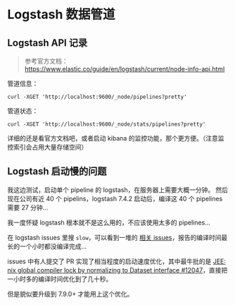 # Logstash 数据管道


## Logstash API 记录

>参考官方文档：https://www.elastic.co/guide/en/logstash/current/node-info-api.html

管道信息：

```shell
curl -XGET 'http://localhost:9600/_node/pipelines?pretty'
```

管道状态：
```shell
curl -XGET 'http://localhost:9600/_node/stats/pipelines?pretty'
```

详细的还是看官方文档吧，或者启动 kibana 的监控功能，那个更方便。（注意监控索引会占用大量存储空间）

## Logstash 启动慢的问题

我这边测试，启动单个 pipeline 的 logstash，在服务器上需要大概一分钟。
然后现在公司有近 40 个 pipelins，logstash 7.4.2 启动后，编译这 40 个 pipelines 需要 27 分钟...

我一度怀疑 logstash 根本就不是这么用的，不应该使用太多的 pipelines...

在 logstash issues 里搜 `slow`，可以看到一堆的 [相关 issues](https://github.com/elastic/logstash/issues?q=slow)，报告的编译时间最长的一个小时都没编译完成...

issues 中有人提交了 PR 实现了相当程度的启动速度优化，其中最牛批的是 [JEE: nix global compiler lock by normalizing to Dataset interface #12047](https://github.com/elastic/logstash/pull/12060)，直接把一小时多的编译时间优化到了几十秒。

但是貌似要升级到 7.9.0+ 才能用上这个优化。

